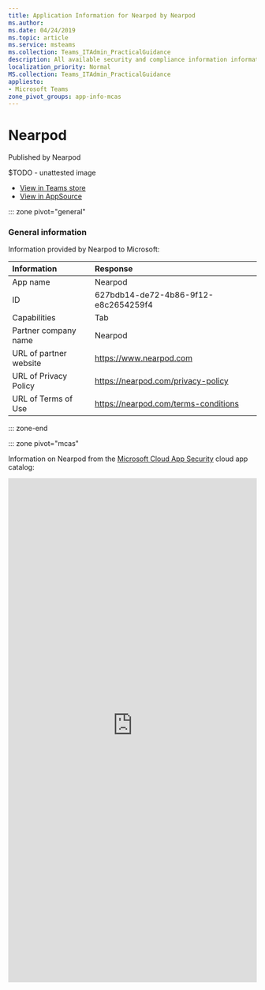 ```yaml
---
title: Application Information for Nearpod by Nearpod
ms.author: 
ms.date: 04/24/2019
ms.topic: article
ms.service: msteams
ms.collection: Teams_ITAdmin_PracticalGuidance
description: All available security and compliance information information for Nearpod, its data handling policies, its Microsoft Cloud App Security app catalog information, and security/compliance information in the CSA STAR registry.
localization_priority: Normal
MS.collection: Teams_ITAdmin_PracticalGuidance
appliesto:
- Microsoft Teams
zone_pivot_groups: app-info-mcas
---
```

# Nearpod

Published by Nearpod

$TODO - unattested image

* <a href="https://teams.microsoft.com/l/app/627bdb14-de72-4b86-9f12-e8c2654259f4" target="_blank">View in Teams store</a>
* <a href="https://appsource.microsoft.com/en-us/product/office/WA104381098" target="_blank">View in AppSource</a>

::: zone pivot="general"

### General information

Information provided by Nearpod to Microsoft:

| **Information** | **Response** |
|:----------------|:-------------|
| App name | Nearpod |
| ID | 627bdb14-de72-4b86-9f12-e8c2654259f4 |
| Capabilities | Tab |
| Partner company name | Nearpod |
| URL of partner website | <https://www.nearpod.com> |
| URL of Privacy Policy | <https://nearpod.com/privacy-policy> |
| URL of Terms of Use | <https://nearpod.com/terms-conditions> |

::: zone-end


::: zone pivot="mcas"

Information on Nearpod from the [Microsoft Cloud App Security](https://www.microsoft.com/en-us/enterprise-mobility-security/cloud-app-security) cloud app catalog:

<iframe height='1020' title='Microsoft Cloud App Security Information' src='https://3ca685143b5b46b4b0e5266dadf2e97c.codepen.website/#/dashboard/35415' frameborder='no'  style='width: 100%;'>

<a href="https://3ca685143b5b46b4b0e5266dadf2e97c.codepen.website/#/dashboard/35415" target="_blank">View in a new tab</a>

::: zone-end

